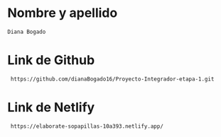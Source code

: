 # Nombre y apellido

```sh
Diana Bogado
```

# Link de Github

```sh
 https://github.com/dianaBogado16/Proyecto-Integrador-etapa-1.git 
```

# Link de Netlify

```sh
 https://elaborate-sopapillas-10a393.netlify.app/ 
``` 